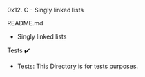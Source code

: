 0x12. C - Singly linked lists

README.md

 - Singly linked lists

Tests ✔️
* Tests: This Directory is for tests purposes.

